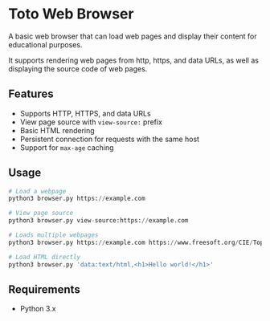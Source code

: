 # Toto Web Browser

A basic web browser that can load web pages and display their content for educational purposes.

It supports rendering web pages from http, https, and data URLs, as well as displaying the source code of web pages.

## Features

- Supports HTTP, HTTPS, and data URLs
- View page source with `view-source:` prefix
- Basic HTML rendering
- Persistent connection for requests with the same host
- Support for `max-age` caching

## Usage

```python
# Load a webpage
python3 browser.py https://example.com

# View page source
python3 browser.py view-source:https://example.com

# Loads multiple webpages
python3 browser.py https://example.com https://www.freesoft.org/CIE/Topics/88.htm

# Load HTML directly
python3 browser.py 'data:text/html,<h1>Hello world!</h1>'
```

## Requirements

- Python 3.x
